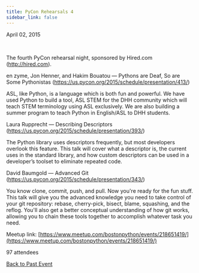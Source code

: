 ```yaml
---
title: PyCon Rehearsals 4
sidebar_link: false
---
```


April 02, 2015


   

The fourth PyCon rehearsal night, sponsored by Hired.com (http://hired.com).

en zyme, Jon Henner, and Hakim Bouatou — Pythons are Deaf, So are Some Pythonistas (https://us.pycon.org/2015/schedule/presentation/413/)

ASL, like Python, is a language which is both fun and powerful. We have used Python to build a tool, ASL STEM for the DHH community which will teach STEM terminology using ASL exclusively. We are also building a summer program to teach Python in English/ASL to DHH students.

Laura Rupprecht — Describing Descriptors (https://us.pycon.org/2015/schedule/presentation/393/)

The Python library uses descriptors frequently, but most developers overlook this feature. This talk will cover what a descriptor is, the current uses in the standard library, and how custom descriptors can be used in a developer’s toolset to eliminate repeated code.

David Baumgold — Advanced Git (https://us.pycon.org/2015/schedule/presentation/343/)

You know clone, commit, push, and pull. Now you're ready for the fun stuff. This talk will give you the advanced knowledge you need to take control of your git repository: rebase, cherry-pick, bisect, blame, squashing, and the reflog. You'll also get a better conceptual understanding of how git works, allowing you to chain these tools together to accomplish whatever task you need.


Meetup link: [https://www.meetup.com/bostonpython/events/218651419/](https://www.meetup.com/bostonpython/events/218651419/)

97 attendees

[Back to Past Event](past-events.md)